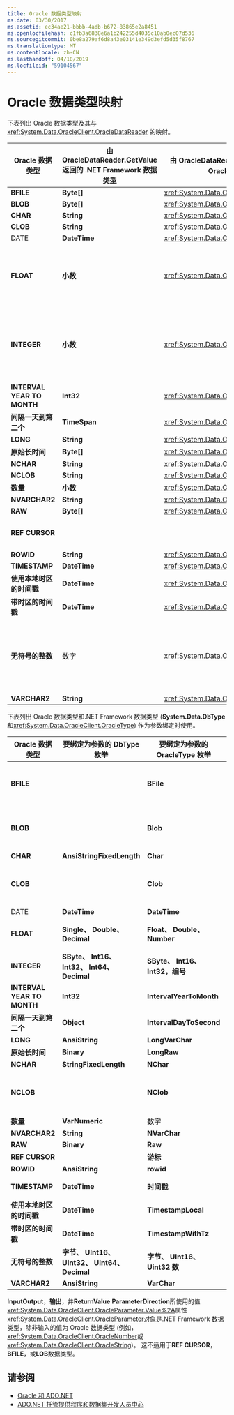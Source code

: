 ```yaml
---
title: Oracle 数据类型映射
ms.date: 03/30/2017
ms.assetid: ec34ae21-bbbb-4adb-b672-83865e2a8451
ms.openlocfilehash: c1fb3a6838e6a1b242255d4035c10ab0ec07d536
ms.sourcegitcommit: 0be8a279af6d8a43e03141e349d3efd5d35f8767
ms.translationtype: MT
ms.contentlocale: zh-CN
ms.lasthandoff: 04/18/2019
ms.locfileid: "59104567"
---
```

# <a name="oracle-data-type-mappings"></a>Oracle 数据类型映射
下表列出 Oracle 数据类型及其与 <xref:System.Data.OracleClient.OracleDataReader> 的映射。  
  
|Oracle 数据类型|由 OracleDataReader.GetValue 返回的 .NET Framework 数据类型|由 OracleDataReader.GetOracleValue 返回的 OracleClient 数据类型|备注|  
|----------------------|--------------------------------------------------------------------|------------------------------------------------------------------------|-------------|  
|**BFILE**|**Byte[]**|<xref:System.Data.OracleClient.OracleBFile>||  
|**BLOB**|**Byte[]**|<xref:System.Data.OracleClient.OracleLob>||  
|**CHAR**|**String**|<xref:System.Data.OracleClient.OracleString>||  
|**CLOB**|**String**|<xref:System.Data.OracleClient.OracleLob>||  
|DATE|**DateTime**|<xref:System.Data.OracleClient.OracleDateTime>||  
|**FLOAT**|**小数**|<xref:System.Data.OracleClient.OracleNumber>|此数据类型是其别名**数量**数据类型，而是，以便<xref:System.Data.OracleClient.OracleDataReader>返回**System.Decimal**或<xref:System.Data.OracleClient.OracleNumber>而不是浮点值。 使用该 .NET Framework 数据类型可能导致溢出。|  
|**INTEGER**|**小数**|<xref:System.Data.OracleClient.OracleNumber>|此数据类型是其别名**NUMBER(38)** 数据类型，而是，以便<xref:System.Data.OracleClient.OracleDataReader>返回**System.Decimal**或<xref:System.Data.OracleClient.OracleNumber>而不是一个整数值。 使用该 .NET Framework 数据类型可能导致溢出。|  
|**INTERVAL YEAR TO MONTH**|**Int32**|<xref:System.Data.OracleClient.OracleMonthSpan>||  
|**间隔一天到第二个**|**TimeSpan**|<xref:System.Data.OracleClient.OracleTimeSpan>||  
|**LONG**|**String**|<xref:System.Data.OracleClient.OracleString>||  
|**原始长时间**|**Byte[]**|<xref:System.Data.OracleClient.OracleBinary>||  
|**NCHAR**|**String**|<xref:System.Data.OracleClient.OracleString>||  
|**NCLOB**|**String**|<xref:System.Data.OracleClient.OracleLob>||  
|**数量**|**小数**|<xref:System.Data.OracleClient.OracleNumber>|使用该 .NET Framework 数据类型可能导致溢出。|  
|**NVARCHAR2**|**String**|<xref:System.Data.OracleClient.OracleString>||  
|**RAW**|**Byte[]**|<xref:System.Data.OracleClient.OracleBinary>||  
|**REF CURSOR**|||Oracle **REF CURSOR**数据类型不受<xref:System.Data.OracleClient.OracleDataReader>对象。|  
|**ROWID**|**String**|<xref:System.Data.OracleClient.OracleString>||  
|**TIMESTAMP**|**DateTime**|<xref:System.Data.OracleClient.OracleDateTime>||  
|**使用本地时区的时间戳**|**DateTime**|<xref:System.Data.OracleClient.OracleDateTime>||  
|**带时区的时间戳**|**DateTime**|<xref:System.Data.OracleClient.OracleDateTime>||  
|**无符号的整数**|数字|<xref:System.Data.OracleClient.OracleNumber>|此数据类型是其别名**NUMBER(38)** 数据类型，而是，以便<xref:System.Data.OracleClient.OracleDataReader>返回**System.Decimal**或<xref:System.Data.OracleClient.OracleNumber>而不是无符号的整数值。 使用该 .NET Framework 数据类型可能导致溢出。|  
|**VARCHAR2**|**String**|<xref:System.Data.OracleClient.OracleString>||  
  
 下表列出 Oracle 数据类型和.NET Framework 数据类型 (**System.Data.DbType**和<xref:System.Data.OracleClient.OracleType>) 作为参数绑定时使用。  
  
|Oracle 数据类型|要绑定为参数的 DbType 枚举|要绑定为参数的 OracleType 枚举|备注|  
|----------------------|-----------------------------------------------|---------------------------------------------------|-------------|  
|**BFILE**||**BFile**|Oracle 只允许绑定**BFILE**作为**BFILE**参数。 Oracle.NET 数据提供程序不会不会自动为您构造如果您尝试绑定一个非**BFILE**值，例如**byte []** 或<xref:System.Data.OracleClient.OracleBinary>。|  
|**BLOB**||**Blob**|Oracle 只允许绑定**BLOB**作为**BLOB**参数。 Oracle.NET 数据提供程序不会不会自动为您构造如果您尝试绑定一个非**BLOB**值，例如**byte []** 或<xref:System.Data.OracleClient.OracleBinary>。|  
|**CHAR**|**AnsiStringFixedLength**|**Char**||  
|**CLOB**||**Clob**|Oracle 只允许绑定**CLOB**作为**CLOB**参数。 Oracle.NET 数据提供程序不会不会自动为您构造如果您尝试绑定一个非**CLOB**值，例如**System.String**或<xref:System.Data.OracleClient.OracleString>。|  
|DATE|**DateTime**|**DateTime**||  
|**FLOAT**|**Single、 Double、 Decimal**|**Float、 Double、 Number**|<xref:System.Data.OracleClient.OracleParameter.Size%2A> 确定**System.Data.DBType**和<xref:System.Data.OracleClient.OracleType>。|  
|**INTEGER**|**SByte、 Int16、 Int32、 Int64、 Decimal**|**SByte、 Int16、 Int32，编号**|<xref:System.Data.OracleClient.OracleParameter.Size%2A> 确定**System.Data.DBType**和<xref:System.Data.OracleClient.OracleType>。|  
|**INTERVAL YEAR TO MONTH**|**Int32**|**IntervalYearToMonth**|只有在同时使用 Oracle 9i 客户端和服务器软件时，<xref:System.Data.OracleClient.OracleType> 才可用。|  
|**间隔一天到第二个**|**Object**|**IntervalDayToSecond**|只有在同时使用 Oracle 9i 客户端和服务器软件时，<xref:System.Data.OracleClient.OracleType> 才可用。|  
|**LONG**|**AnsiString**|**LongVarChar**||  
|**原始长时间**|**Binary**|**LongRaw**||  
|**NCHAR**|**StringFixedLength**|**NChar**||  
|**NCLOB**||**NClob**|Oracle 只允许绑定**NCLOB**作为**NCLOB**参数。 Oracle.NET 数据提供程序不会不会自动为您构造如果您尝试绑定一个非**NCLOB**值，例如**System.String**或<xref:System.Data.OracleClient.OracleString>。|  
|**数量**|**VarNumeric**|数字||  
|**NVARCHAR2**|**String**|**NVarChar**||  
|**RAW**|**Binary**|**Raw**||  
|**REF CURSOR**||**游标**|有关详细信息，请参阅[Oracle REF Cursor](../../../../docs/framework/data/adonet/oracle-ref-cursors.md)。|  
|**ROWID**|**AnsiString**|**rowid**||  
|**TIMESTAMP**|**DateTime**|**时间戳**|只有在同时使用 Oracle 9i 客户端和服务器软件时，<xref:System.Data.OracleClient.OracleType> 才可用。|  
|**使用本地时区的时间戳**|**DateTime**|**TimestampLocal**|只有在同时使用 Oracle 9i 客户端和服务器软件时，<xref:System.Data.OracleClient.OracleType> 才可用。|  
|**带时区的时间戳**|**DateTime**|**TimestampWithTz**|只有在同时使用 Oracle 9i 客户端和服务器软件时，<xref:System.Data.OracleClient.OracleType> 才可用。|  
|**无符号的整数**|**字节、 UInt16、 UInt32、 UInt64、 Decimal**|**字节、 UInt16、 Uint32 数**|<xref:System.Data.OracleClient.OracleParameter.Size%2A> 确定**System.Data.DBType**和<xref:System.Data.OracleClient.OracleType>。|  
|**VARCHAR2**|**AnsiString**|**VarChar**||  
  
 **InputOutput**，**输出**，并**ReturnValue** **ParameterDirection**所使用的值<xref:System.Data.OracleClient.OracleParameter.Value%2A>属性<xref:System.Data.OracleClient.OracleParameter>对象是.NET Framework 数据类型，除非输入的值为 Oracle 数据类型 (例如，<xref:System.Data.OracleClient.OracleNumber>或<xref:System.Data.OracleClient.OracleString>)。 这不适用于**REF CURSOR**， **BFILE**，或**LOB**数据类型。  
  
## <a name="see-also"></a>请参阅

- [Oracle 和 ADO.NET](../../../../docs/framework/data/adonet/oracle-and-adonet.md)
- [ADO.NET 托管提供程序和数据集开发人员中心](https://go.microsoft.com/fwlink/?LinkId=217917)

